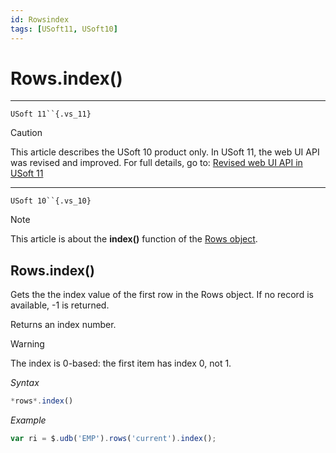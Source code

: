 ```yaml
---
id: Rowsindex
tags: [USoft11, USoft10]
---
```

# Rows.index()



----

`USoft 11``{.vs_11}`

> [!CAUTION]
> This article describes the USoft 10 product only.
> In USoft 11, the web UI API was revised and improved. For full details, go to:
> [Revised web UI API in USoft 11](/docs/Web_and_app_UIs/UDB_udb/Revised_web_UI_API_in_USoft_11.md)

----

`USoft 10``{.vs_10}`

> [!NOTE]
> This article is about the **index()** function of the [Rows object](/docs/Web_and_app_UIs/UDB_Rows).

## **Rows.index()**

Gets the the index value of the first row in the Rows object. If no record is available, -1 is returned.

Returns an index number.

> [!WARNING]
> The index is 0-based: the first item has index 0, not 1.

*Syntax*

```js
*rows*.index()
```

*Example*

```js
var ri = $.udb('EMP').rows('current').index();
```

 
